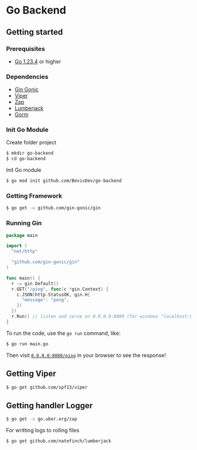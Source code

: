 # Go Backend

## Getting started

### Prerequisites

- [Go 1.23.4](https://go.dev/doc/install) or higher

### Dependencies

- [Gin Gonic](https://github.com/gin-gonic/gin)
- [Viper](https://github.com/spf13/viper)
- [Zap](https://github.com/uber-go/zap)
- [Lumberjack](https://github.com/natefinch/lumberjack)
- [Gorm](https://gorm.io/docs/index.html)

### Init Go Module

Create folder project

```sh
$ mkdir go-backend
$ cd go-backend
```

Init Go module

```sh
$ go mod init github.com/BevisDev/go-backend
```

### Getting Framework

```sh
$ go get -u github.com/gin-gonic/gin
```

### Running Gin

```go
package main

import (
  "net/http"

  "github.com/gin-gonic/gin"
)

func main() {
  r := gin.Default()
  r.GET("/ping", func(c *gin.Context) {
    c.JSON(http.StatusOK, gin.H{
      "message": "pong",
    })
  })
  r.Run() // listen and serve on 0.0.0.0:8080 (for windows "localhost:8080")
}
```

To run the code, use the `go run` command, like:

```sh
$ go run main.go
```

Then visit [`0.0.0.0:8080/ping`](http://0.0.0.0:8080/ping) in your browser to see the response!

## Getting Viper

```sh
$ go get github.com/spf13/viper
```

## Getting handler Logger

```sh
$ go get -u go.uber.org/zap
```

For writting logs to rolling files

```sh
$ go get github.com/natefinch/lumberjack
```

